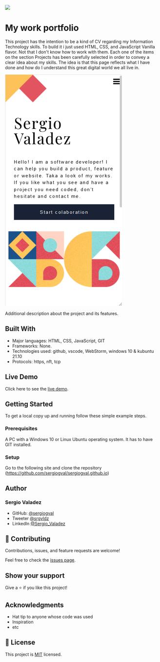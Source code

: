 ![](https://img.shields.io/badge/Microverse-blueviolet)

# My work portfolio

This project has the intention to be a kind of CV regarding my
Information Technology skills. To build it i just used HTML, CSS, and JavaScript Vanilla flavor. Not that I don't know
how to work with them. Each one of the items on the section Projects has been carefully selected
in order to convey a clear idea about my skills. The idea is that this page reflects what I have 
done and how do I understand this great digital world we all live in. 

![screenshot](./app_screenshot.png)

Additional description about the project and its features.

## Built With

- Major languages: HTML, CSS, JavaScript, GIT
- Frameworks: None. 
- Technologies used: github, vscode, WebStorm, windows 10 & kubuntu 21.10
- Protocols: https, nft, tcp
## Live Demo

Click here to see the [live demo](https://sergiogval.github.io/temporal-portfolio-repo/).


## Getting Started

To get a local copy up and running follow these simple example steps.

### Prerequisites
A PC with a Windows 10 or Linux Ubuntu operating system. It has to have GIT installed.

### Setup
Go to the following site and clone the repository (https://github.com/sergiogval/sergiogval.github.io)
## Author

### Sergio Valadez


- GitHub: [@sergiogval](https://github.com/sergiogval/)
- Tweeter [@srgvldz](https://twitter.com/srgvldz)
- LinkedIn [@Sergio_Valadez](https://www.linkedin.com/in/sergio-valadez-282153216/)

## 🤝 Contributing

Contributions, issues, and feature requests are welcome!

Feel free to check the [issues page]().
<!-- TODO: include the proper link --->

## Show your support

Give a ⭐️ if you like this project!

## Acknowledgments

- Hat tip to anyone whose code was used
- Inspiration
- etc

## 📝 License

This project is [MIT](./MIT.md) licensed.
